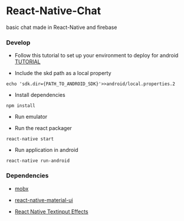 # React-Native-Chat
basic chat made in React-Native and firebase


### Develop
* Follow this tutorial to set up your environment to deploy for android [TUTORIAL](http://facebook.github.io/react-native/releases/0.23/docs/android-setup.html)

* Include the skd path as a local property
```
echo 'sdk.dir={PATH_TO_ANDROID_SDK}'>>android/local.properties.2
```

* Install dependencies
```
npm install
```

* Run emulator

* Run the react packager
```
react-native start
```

* Run application in android
```
react-native run-android
```

### Dependencies

* [mobx](https://medium.com/react-native-training/react-native-with-mobx-getting-started-ba7e18d8ff44#.9abxnq9te)

* [react-native-material-ui](https://github.com/xotahal/react-native-material-ui)

* [React Native Textinput Effects](https://github.com/halilb/react-native-textinput-effects)